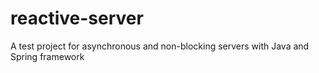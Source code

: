 # reactive-server
A test project for asynchronous and non-blocking servers with Java and Spring framework  
